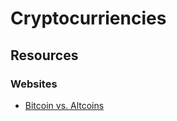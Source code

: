 # Cryptocurriencies

## Resources

### Websites

* [Bitcoin vs. Altcoins](https://bitcoinvsaltcoins.com/)

